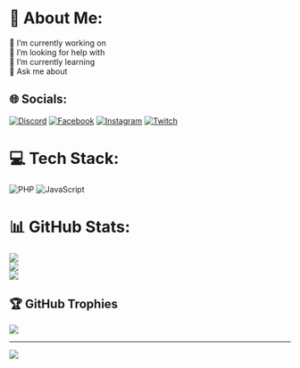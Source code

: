 # 💫 About Me:
💼 I’m currently working on<br>🤝 I’m looking for help with<br>🌱 I’m currently learning<br>💬 Ask me about


## 🌐 Socials:
[![Discord](https://img.shields.io/badge/Discord-%237289DA.svg?logo=discord&logoColor=white)](https://discord.gg/users/241155806546886656) [![Facebook](https://img.shields.io/badge/Facebook-%231877F2.svg?logo=Facebook&logoColor=white)](https://facebook.com/baskongphop) [![Instagram](https://img.shields.io/badge/Instagram-%23E4405F.svg?logo=Instagram&logoColor=white)](https://instagram.com/kp.bazz) [![Twitch](https://img.shields.io/badge/Twitch-%239146FF.svg?logo=Twitch&logoColor=white)](https://twitch.tv/bazzulive) 

# 💻 Tech Stack:
![PHP](https://img.shields.io/badge/php-%23777BB4.svg?style=for-the-badge&logo=php&logoColor=white) ![JavaScript](https://img.shields.io/badge/javascript-%23323330.svg?style=for-the-badge&logo=javascript&logoColor=%23F7DF1E)
# 📊 GitHub Stats:
![](https://github-readme-stats.vercel.app/api?username=bas123s&theme=blue-green&hide_border=false&include_all_commits=true&count_private=true)<br/>
![](https://github-readme-streak-stats.herokuapp.com/?user=bas123s&theme=blue-green&hide_border=false)<br/>
![](https://github-readme-stats.vercel.app/api/top-langs/?username=bas123s&theme=blue-green&hide_border=false&include_all_commits=true&count_private=true&layout=compact)

## 🏆 GitHub Trophies
![](https://github-profile-trophy.vercel.app/?username=bas123s&theme=matrix&no-frame=false&no-bg=false&margin-w=4)

---
[![](https://visitcount.itsvg.in/api?id=bas123s&icon=0&color=0)](https://visitcount.itsvg.in)

<!-- Proudly created with GPRM ( https://gprm.itsvg.in ) -->
